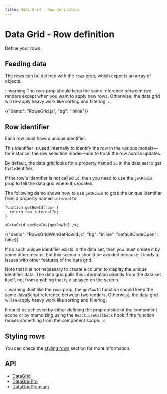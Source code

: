 ```yaml
---
title: Data Grid - Row definition
---
```


# Data Grid - Row definition

<p class="description">Define your rows.</p>

## Feeding data

The rows can be defined with the `rows` prop, which expects an array of objects.

:::warning
The `rows` prop should keep the same reference between two renders except when you want to apply new rows.
Otherwise, the data grid will re-apply heavy work like sorting and filtering.
:::

{{"demo": "RowsGrid.js", "bg": "inline"}}

## Row identifier

Each row must have a unique identifier.

This identifier is used internally to identify the row in the various models—for instance, the row selection model—and to track the row across updates.

By default, the data grid looks for a property named `id` in the data set to get that identifier.

If the row's identifier is not called `id`, then you need to use the `getRowId` prop to tell the data grid where it's located.

The following demo shows how to use `getRowId` to grab the unique identifier from a property named `internalId`:

```tsx
function getRowId(row) {
  return row.internalId;
}

<DataGrid getRowId={getRowId} />;
```

{{"demo": "RowsGridWithGetRowId.js", "bg": "inline", "defaultCodeOpen": false}}

If no such unique identifier exists in the data set, then you must create it by some other means, but this scenario should be avoided because it leads to issues with other features of the data grid.

Note that it is not necessary to create a column to display the unique identifier data.
The data grid pulls this information directly from the data set itself, not from anything that is displayed on the screen.

:::warning
Just like the `rows` prop, the `getRowId` function should keep the same JavaScript reference between two renders.
Otherwise, the data grid will re-apply heavy work like sorting and filtering.

It could be achieved by either defining the prop outside of the component scope or by memoizing using the `React.useCallback` hook if the function reuses something from the component scope.
:::

## Styling rows

You can check the [styling rows](/x/react-data-grid/style/#styling-rows) section for more information.

## API

- [DataGrid](/x/api/data-grid/data-grid/)
- [DataGridPro](/x/api/data-grid/data-grid-pro/)
- [DataGridPremium](/x/api/data-grid/data-grid-premium/)
